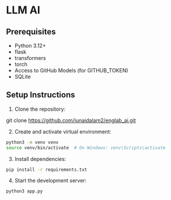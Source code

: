 # LLM AI

## Prerequisites

- Python 3.12+
- flask
- transformers
- torch
- Access to GitHub Models (for GITHUB_TOKEN)
- SQLite


## Setup Instructions

1. Clone the repository:

git clone https://github.com/junaidalam2/englab_ai.git

2. Create and activate virtual environment:

```bash
python3 -m venv venv
source venv/bin/activate  # On Windows: venv\Scripts\activate
```

3. Install dependencies:

```bash
pip install -r requirements.txt
```


4. Start the development server:

```bash
python3 app.py
```
